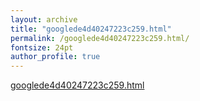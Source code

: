 ```yaml
---
layout: archive
title: "googlede4d40247223c259.html"
permalink: /googlede4d40247223c259.html/
fontsize: 24pt
author_profile: true
---
```


<a href="https://drive.google.com/file/d/1JF2xhhcdRpYKThd5wh1MGnyFW6VdfRPx/view?usp=sharing" download rel="noopener noreferrer" target="_blank">
   googlede4d40247223c259.html
</a>
